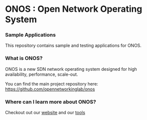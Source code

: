 ONOS : Open Network Operating System
====================================
### Sample Applications
This repository contains sample and testing applications for ONOS.

### What is ONOS?
ONOS is a new SDN network operating system designed for high availability,
performance, scale-out.

You can find the main project repository here:
https://github.com/opennetworkinglab/onos

### Where can I learn more about ONOS?
Checkout out our [website](http://www.onosproject.org) and our
[tools](http://www.onosproject.org/software/#tools)
